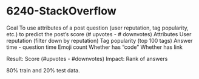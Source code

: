 # 6240-StackOverflow
Goal
To use attributes of a post question (user reputation, tag popularity, etc.) to predict the post’s score (# upvotes - # downvotes)
Attributes
User reputation (filter down by reputation)
Tag popularity (top 100 tags)
Answer time - question time
Emoji count
Whether has “code”
Whether has link


Result:
Score  (#upvotes - #downvotes)
Impact:
Rank of answers


80% train and 20% test data.

